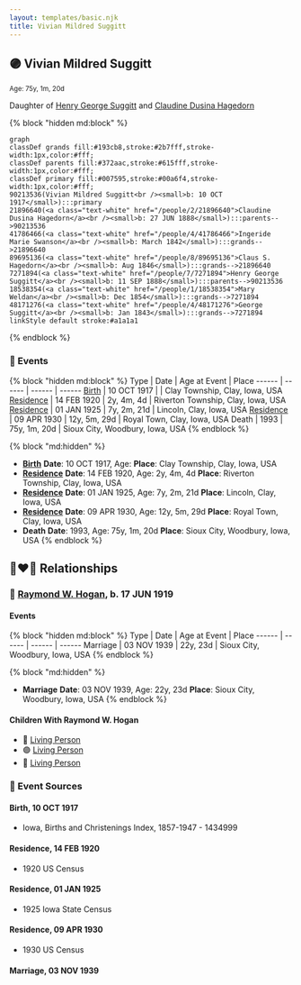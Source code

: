 ```yaml
---
layout: templates/basic.njk
title: Vivian Mildred Suggitt
---
```

## 🟣 Vivian Mildred Suggitt
<small>Age: 75y, 1m, 20d</small>

Daughter of [Henry George Suggitt](/people/7/7271894) and [Claudine Dusina Hagedorn](/people/2/21896640)

{% block "hidden md:block" %}
```mermaid
graph
classDef grands fill:#193cb8,stroke:#2b7fff,stroke-width:1px,color:#fff;
classDef parents fill:#372aac,stroke:#615fff,stroke-width:1px,color:#fff;
classDef primary fill:#007595,stroke:#00a6f4,stroke-width:1px,color:#fff;
90213536(Vivian Mildred Suggitt<br /><small>b: 10 OCT 1917</small>):::primary
21896640(<a class="text-white" href="/people/2/21896640">Claudine Dusina Hagedorn</a><br /><small>b: 27 JUN 1888</small>):::parents-->90213536
41786466(<a class="text-white" href="/people/4/41786466">Ingeride Marie Swanson</a><br /><small>b: March 1842</small>):::grands-->21896640
89695136(<a class="text-white" href="/people/8/89695136">Claus S. Hagedorn</a><br /><small>b: Aug 1846</small>):::grands-->21896640
7271894(<a class="text-white" href="/people/7/7271894">Henry George Suggitt</a><br /><small>b: 11 SEP 1888</small>):::parents-->90213536
18538354(<a class="text-white" href="/people/1/18538354">Mary Weldan</a><br /><small>b: Dec 1854</small>):::grands-->7271894
48171276(<a class="text-white" href="/people/4/48171276">George Suggitt</a><br /><small>b: Jan 1843</small>):::grands-->7271894
linkStyle default stroke:#a1a1a1
```
{% endblock %}

### 📆 Events

{% block "hidden md:block" %}
Type | Date | Age at Event | Place
------ | ------ | ------ | ------
[Birth](#event-event-2) | 10 OCT 1917 |  | Clay Township, Clay, Iowa, USA
[Residence](#event-event-0) | 14 FEB 1920 | 2y, 4m, 4d | Riverton Township, Clay, Iowa, USA
[Residence](#event-event-1) | 01 JAN 1925 | 7y, 2m, 21d | Lincoln, Clay, Iowa, USA
[Residence](#event-event-2) | 09 APR 1930 | 12y, 5m, 29d | Royal Town, Clay, Iowa, USA
Death | 1993 | 75y, 1m, 20d | Sioux City, Woodbury, Iowa, USA
{% endblock %}

{% block "md:hidden" %}
- **[Birth](#event-event-2)**
**Date**: 10 OCT 1917, Age:
**Place**: Clay Township, Clay, Iowa, USA
- **[Residence](#event-event-0)**
**Date**: 14 FEB 1920, Age: 2y, 4m, 4d
**Place**: Riverton Township, Clay, Iowa, USA
- **[Residence](#event-event-1)**
**Date**: 01 JAN 1925, Age: 7y, 2m, 21d
**Place**: Lincoln, Clay, Iowa, USA
- **[Residence](#event-event-2)**
**Date**: 09 APR 1930, Age: 12y, 5m, 29d
**Place**: Royal Town, Clay, Iowa, USA
- **Death**
**Date**: 1993, Age: 75y, 1m, 20d
**Place**: Sioux City, Woodbury, Iowa, USA
{% endblock %}

## 👩‍❤️‍👨 Relationships

### 🔵 [Raymond W. Hogan](/people/7/7348108), b. 17 JUN 1919

#### Events

{% block "hidden md:block" %}
Type | Date | Age at Event | Place
------ | ------ | ------ | ------
Marriage | 03 NOV 1939 | 22y, 23d | Sioux City, Woodbury, Iowa, USA
{% endblock %}

{% block "md:hidden" %}
- **Marriage**
**Date**: 03 NOV 1939, Age: 22y, 23d
**Place**: Sioux City, Woodbury, Iowa, USA
{% endblock %}

#### Children With Raymond W. Hogan
* 🔵 [Living Person](/people/9/91001980)
* 🟣 [Living Person](/people/8/87259250)
* 🔵 [Living Person](/people/6/61729265)
### 📰 Event Sources

#### <a id="event-event-2"></a> Birth, 10 OCT 1917
* Iowa, Births and Christenings Index, 1857-1947  - 1434999

#### <a id="event-event-0"></a> Residence, 14 FEB 1920
* 1920 US Census

#### <a id="event-event-1"></a> Residence, 01 JAN 1925
* 1925 Iowa State Census

#### <a id="event-event-2"></a> Residence, 09 APR 1930
* 1930 US Census

#### <a id="event-family-0-event-0"></a> Marriage, 03 NOV 1939